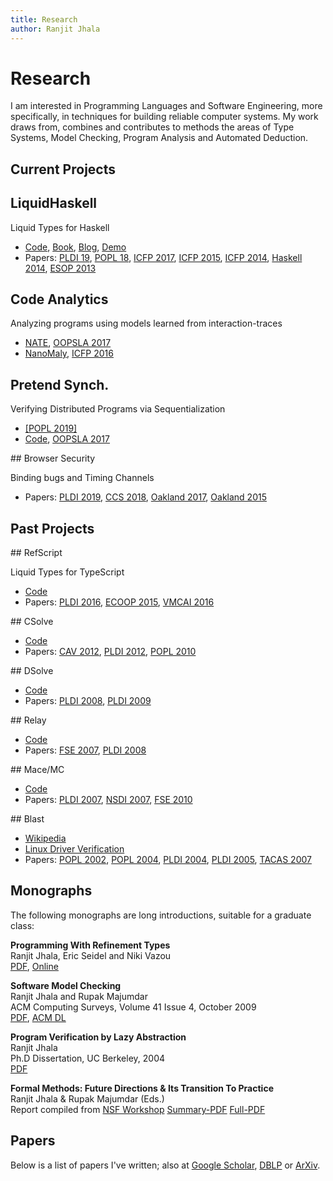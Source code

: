 ```yaml
---
title: Research
author: Ranjit Jhala
---
```


# Research

I am interested in Programming Languages and Software Engineering, more
specifically, in techniques for building reliable computer systems. My work
draws from, combines and contributes to methods the areas of Type Systems, Model
Checking, Program Analysis and Automated Deduction.

## Current Projects

<div class="section">

## LiquidHaskell

Liquid Types for Haskell

+ [Code][code-lh], [Book][book-lh], [Blog][blog-lh], [Demo][demo-lh]
+ Papers: [PLDI 19][pldi19a], [POPL 18][popl18], [ICFP 2017][icfp17], [ICFP 2015][icfp15], [ICFP 2014][icfp14], [Haskell 2014][hs14], [ESOP 2013][esop13]

</div>

<div class="section">

## Code Analytics 

Analyzing programs using models learned from interaction-traces

+ [NATE](code-nate), [OOPSLA 2017](oopsla17-nate)
+ [NanoMaly](code-nanomaly), [ICFP 2016](icfp16) 

</div>

<div class="section">

## Pretend Synch.

Verifying Distributed Programs via Sequentialization

+ [[POPL 2019]](/static/pretend_synchrony.pdf)
+ [Code](code-brisk), [OOPSLA 2017](oopsla17-brisk)

</div>


<div class="section">
## Browser Security 

Binding bugs and Timing Channels

+ Papers: [PLDI 2019][pldi19b], [CCS 2018][ccs18], [Oakland 2017][sp17], [Oakland 2015][sp15]

</div>

## Past Projects

<div class="section">
## RefScript

Liquid Types for TypeScript

+ [Code](https://github.com/ucsd-pl/refscript) <!--, [Demo](https://ucsd-progsys.github.io/refscript) -->
+ Papers: [PLDI 2016][pldi16], [ECOOP 2015][ecoop15], [VMCAI 2016][vmcai16]

</div>


<div class="section">
## CSolve

+ [Code](http://goto.ucsd.edu/csolve/csolve-2012-04-24.tar.gz)
+ Papers: [CAV 2012](static/csolve_verifying_c_with_liquid_types.pdf), [PLDI 2012](static/deterministic_parallelism_via_liquid_effects.pdf), [POPL 2010](static/low_level_liquid_types.pdf)
</div>

<div class="section">
## DSolve

+ [Code](https://github.com/ucsd-progsys/dsolve)
+ Papers: [PLDI 2008](static/liquid_types.pdf), [PLDI 2009](static/type-based_data_structure_verification.pdf)
</div>

<div class="section">
## Relay

+ [Code](http://cseweb.ucsd.edu/~jvoung/race/)
+ Papers: [FSE 2007](static/relay.pdf), [PLDI 2008](static/radar.pdf)
</div>

<div class="section">
## Mace/MC

+ [Code](http://www.macesystems.org/mace/)
+ Papers: [PLDI 2007](static/mace.pdf), [NSDI 2007](static/macemc.pdf), [FSE 2010](static/mace-performance.pdf)
</div>

<div class="section">
## Blast

+ [Wikipedia](http://en.wikipedia.org/wiki/BLAST_model_checker)
+ [Linux Driver Verification](http://linuxtesting.org/results/ldv)
+ Papers: [POPL 2002](static/lazy_abstraction.pdf), [POPL 2004](static/abstractions_from_proofs.pdf), [PLDI 2004](static/race_checking_by_context_inference.pdf), [PLDI 2005](static/path_slicing.pdf), [TACAS 2007](static/a_practical_and_complete_approach_to_predicate_refinement.pdf)
</div>



## Monographs

The following monographs are long introductions, suitable for a graduate class:

**Programming With Refinement Types** <br>
Ranjit Jhala, Eric Seidel and Niki Vazou <br>
[PDF](http://ucsd-progsys.github.io/liquidhaskell-tutorial/book.pdf), [Online](http://www.refinement-types.org)<br>

**Software Model Checking** <br>
Ranjit Jhala and Rupak Majumdar<br>
ACM Computing Surveys, Volume 41 Issue 4, October 2009 <br>
[PDF](static/software-model-checking.pdf), [ACM DL](http://dl.acm.org/citation.cfm?id=1592438&dl=ACM&coll=DL&CFID=679753188&CFTOKEN=54082200)

**Program Verification by Lazy Abstraction** <br>
Ranjit Jhala <br>
Ph.D Dissertation, UC Berkeley, 2004 <br>
[PDF](static/jhala-thesis.pdf)

**Formal Methods: Future Directions & Its Transition To Practice** <br>
Ranjit Jhala & Rupak Majumdar (Eds.) <br>
Report compiled from [NSF Workshop](http://goto.ucsd.edu/~rjhala/NSFWorkshop/index.html)
[Summary-PDF](static/nsf-workshop-report-summary.pdf) [Full-PDF](static/nsf-workshop-report-summary.pdf)


## Papers

Below is a list of papers I've written; also at [Google Scholar][scholar], [DBLP][dblp] or [ArXiv][arxiv].

[arxiv]:   http://arxiv.org/find/cs/1/au:+Jhala_R/0/1/0/all/0/1
[scholar]: https://scholar.google.com/citations?user=H3wb878AAAAJ
[dblp]:    http://dblp.uni-trier.de/pers/hd/j/Jhala:Ranjit
[code-lh]: http://github.com/ucsd-progsys/liquidhaskell
[book-lh]: http://www.refinement-types.org
[blog-lh]: http://goto.ucsd.edu/liquid
[demo-lh]: http://ucsd-progsys.github.io/lh-workshop

[pldi19a]: static/lazy_symex.pdf
[pldi19b]: static/fact_dsl.pdf
[ccs18]: static/ctfp-ccs18.pdf
[sp17]: static/binding-bugs-sp2017.pdf
[sp15]: static/subnormal.pdf
[popl16]: static/fp-printing-popl16.pdf
[pldi16]: static/refinement_types_for_typescript.pdf
[vmcai16]: http://arxiv.org/pdf/1505.02298v2.pdf
[ecoop15]: static/trust_but_verify.pdf
[icfp15]: static/bounded_refinement_types.pdf
[icfp14]: static/refinement_types_for_haskell.pdf
[icfp17]: static/local_refinement_typing.pdf 
[popl18]: static/refinement_reflection.pdf 
[hs14]:   static/real_world_liquid.pdf
[esop13]: static/abstract_refinement_types.pdf

[oopsla17-brisk]: static/canonical_sequentialization.pdf 
[oopsla17-nate]: static/learning_to_blame.pdf 
[code-nate]: https://github.com/ucsd-progsys/nate
[code-nanomaly]: https://github.com/ucsd-progsys/nanomaly
[code-brisk]: https://github.com/abakst/brisk


